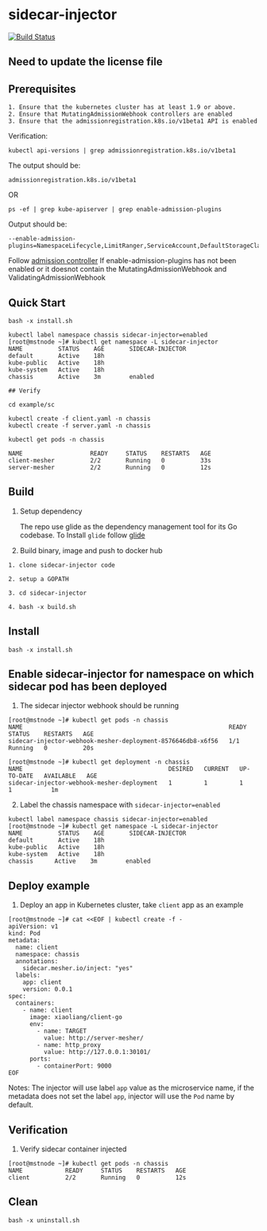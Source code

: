 # sidecar-injector  
[![Build Status](https://travis-ci.org/go-mesh/sidecar-injector.svg?branch=master)](https://travis-ci.org/go-mesh/sidecar-injector)

## Need to update the license file

## Prerequisites
```
1. Ensure that the kubernetes cluster has at least 1.9 or above.
2. Ensure that MutatingAdmissionWebhook controllers are enabled
3. Ensure that the admissionregistration.k8s.io/v1beta1 API is enabled
```
Verification:
```
kubectl api-versions | grep admissionregistration.k8s.io/v1beta1
```
The output should be:
```
admissionregistration.k8s.io/v1beta1
```

OR

```
ps -ef | grep kube-apiserver | grep enable-admission-plugins
```
Output should be:
```
--enable-admission-plugins=NamespaceLifecycle,LimitRanger,ServiceAccount,DefaultStorageClass,DefaultTolerationSeconds,NodeRestriction,MutatingAdmissionWebhook,ValidatingAdmissionWebhook,ResourceQuota
```

Follow [admission controller](https://kubernetes.io/docs/reference/access-authn-authz/admission-controllers/#how-do-i-turn-on-an-admission-controller)
If enable-admission-plugins has not been enabled or it doesnot contain the MutatingAdmissionWebhook and ValidatingAdmissionWebhook 

## Quick Start

```
bash -x install.sh

kubectl label namespace chassis sidecar-injector=enabled
[root@mstnode ~]# kubectl get namespace -L sidecar-injector
NAME          STATUS    AGE       SIDECAR-INJECTOR
default       Active    18h
kube-public   Active    18h
kube-system   Active    18h
chassis       Active    3m        enabled

## Verify

cd example/sc

kubectl create -f client.yaml -n chassis
kubectl create -f server.yaml -n chassis

kubectl get pods -n chassis

NAME                   READY     STATUS    RESTARTS   AGE
client-mesher          2/2       Running   0          33s
server-mesher          2/2       Running   0          12s

```

## Build

1. Setup dependency

   The repo use glide as the dependency management tool for its Go codebase. 
To Install `glide` follow [glide](https://github.com/Masterminds/glide)

2. Build binary, image and push to docker hub

```
1. clone sidecar-injector code 

2. setup a GOPATH

3. cd sidecar-injector 

4. bash -x build.sh
```

## Install

```
bash -x install.sh
```

## Enable sidecar-injector for namespace on which sidecar pod has been deployed

1. The sidecar injector webhook should be running
```
[root@mstnode ~]# kubectl get pods -n chassis
NAME                                                          READY     STATUS    RESTARTS   AGE
sidecar-injector-webhook-mesher-deployment-8576646db8-x6f56   1/1       Running   0          20s

[root@mstnode ~]# kubectl get deployment -n chassis
NAME                                         DESIRED   CURRENT   UP-TO-DATE   AVAILABLE   AGE
sidecar-injector-webhook-mesher-deployment   1         1         1            1           1m
```

2. Label the chassis namespace with `sidecar-injector=enabled`
```
kubectl label namespace chassis sidecar-injector=enabled
[root@mstnode ~]# kubectl get namespace -L sidecar-injector
NAME          STATUS    AGE       SIDECAR-INJECTOR
default       Active    18h
kube-public   Active    18h
kube-system   Active    18h
chassis      Active    3m        enabled
```

## Deploy example 

1. Deploy an app in Kubernetes cluster, take `client` app as an example

```
[root@mstnode ~]# cat <<EOF | kubectl create -f -
apiVersion: v1
kind: Pod
metadata:
  name: client
  namespace: chassis
  annotations:
    sidecar.mesher.io/inject: "yes"
  labels:
    app: client
    version: 0.0.1
spec:
  containers:
    - name: client
      image: xiaoliang/client-go
      env:
        - name: TARGET
          value: http://server-mesher/
        - name: http_proxy
          value: http://127.0.0.1:30101/
      ports:
        - containerPort: 9000
EOF
```

Notes: The injector will use label `app` value as the microservice name,
if the metadata does not set the label `app`, injector will use the `Pod` name by default.

## Verification

1. Verify sidecar container injected
```
[root@mstnode ~]# kubectl get pods -n chassis
NAME            READY     STATUS    RESTARTS   AGE
client          2/2       Running   0          12s
```

## Clean
```
bash -x uninstall.sh
```
